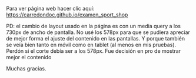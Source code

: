 Para ver página web hacer clic aquí: https://carredondoc.github.io/examen_sport_shop

PD: el cambio de layout usado en la página es con un media query a los 730px de ancho de pantalla. No usé los 578px para que se pudiera apreciar de mejor forma el ajuste del contenido en las pantallas. Y porque también se veía bien tanto en móvil como en tablet (al menos en mis pruebas). Perdón si el corte debía ser a los 578px. Fue decisión en pro de mostrar mejor el contenido

Muchas gracias.
